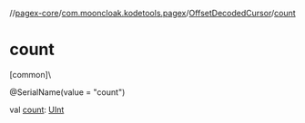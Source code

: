 //[pagex-core](../../../index.md)/[com.mooncloak.kodetools.pagex](../index.md)/[OffsetDecodedCursor](index.md)/[count](count.md)

# count

[common]\

@SerialName(value = &quot;count&quot;)

val [count](count.md): [UInt](https://kotlinlang.org/api/latest/jvm/stdlib/kotlin/-u-int/index.html)
